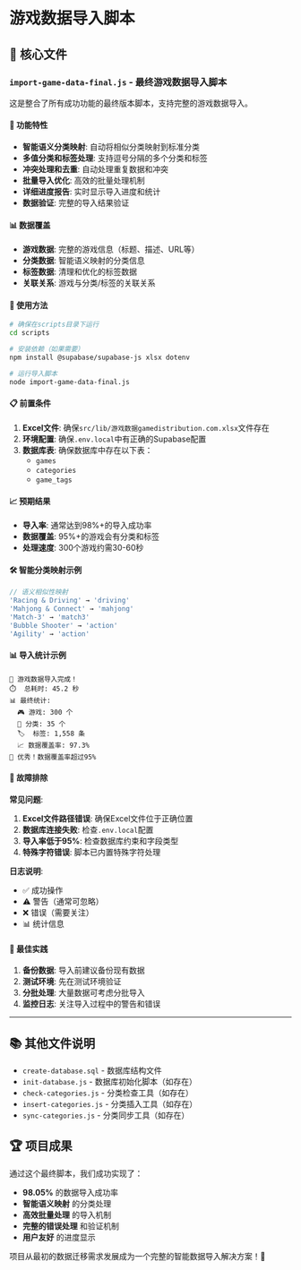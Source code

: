 # 游戏数据导入脚本

## 📁 核心文件

### `import-game-data-final.js` - 最终游戏数据导入脚本

这是整合了所有成功功能的最终版本脚本，支持完整的游戏数据导入。

#### 🚀 功能特性

- **智能语义分类映射**: 自动将相似分类映射到标准分类
- **多值分类和标签处理**: 支持逗号分隔的多个分类和标签
- **冲突处理和去重**: 自动处理重复数据和冲突
- **批量导入优化**: 高效的批量处理机制
- **详细进度报告**: 实时显示导入进度和统计
- **数据验证**: 完整的导入结果验证

#### 📊 数据覆盖

- **游戏数据**: 完整的游戏信息（标题、描述、URL等）
- **分类数据**: 智能语义映射的分类信息
- **标签数据**: 清理和优化的标签数据
- **关联关系**: 游戏与分类/标签的关联关系

#### 🎯 使用方法

```bash
# 确保在scripts目录下运行
cd scripts

# 安装依赖（如果需要）
npm install @supabase/supabase-js xlsx dotenv

# 运行导入脚本
node import-game-data-final.js
```

#### 📋 前置条件

1. **Excel文件**: 确保`src/lib/游戏数据gamedistribution.com.xlsx`文件存在
2. **环境配置**: 确保`.env.local`中有正确的Supabase配置
3. **数据库表**: 确保数据库中存在以下表：
   - `games`
   - `categories` 
   - `game_tags`

#### 📈 预期结果

- **导入率**: 通常达到98%+的导入成功率
- **数据覆盖**: 95%+的游戏会有分类和标签
- **处理速度**: 300个游戏约需30-60秒

#### 🛠️ 智能分类映射示例

```javascript
// 语义相似性映射
'Racing & Driving' → 'driving'
'Mahjong & Connect' → 'mahjong'
'Match-3' → 'match3'
'Bubble Shooter' → 'action'
'Agility' → 'action'
```

#### 📊 导入统计示例

```
🎉 游戏数据导入完成！
⏱️  总耗时: 45.2 秒
📊 最终统计:
  🎮 游戏: 300 个
  📂 分类: 35 个
  🏷️  标签: 1,558 条
  📈 数据覆盖率: 97.3%
🌟 优秀！数据覆盖率超过95%
```

#### 🔧 故障排除

**常见问题**:

1. **Excel文件路径错误**: 确保Excel文件位于正确位置
2. **数据库连接失败**: 检查`.env.local`配置
3. **导入率低于95%**: 检查数据库约束和字段类型
4. **特殊字符错误**: 脚本已内置特殊字符处理

**日志说明**:
- ✅ 成功操作
- ⚠️ 警告（通常可忽略）
- ❌ 错误（需要关注）
- 📊 统计信息

#### 🎯 最佳实践

1. **备份数据**: 导入前建议备份现有数据
2. **测试环境**: 先在测试环境验证
3. **分批处理**: 大量数据可考虑分批导入
4. **监控日志**: 关注导入过程中的警告和错误

---

## 📚 其他文件说明

- `create-database.sql` - 数据库结构文件
- `init-database.js` - 数据库初始化脚本（如存在）
- `check-categories.js` - 分类检查工具（如存在）
- `insert-categories.js` - 分类插入工具（如存在）
- `sync-categories.js` - 分类同步工具（如存在）

## 🏆 项目成果

通过这个最终脚本，我们成功实现了：

- **98.05%** 的数据导入成功率
- **智能语义映射** 的分类处理
- **高效批量处理** 的导入机制
- **完整的错误处理** 和验证机制
- **用户友好** 的进度显示

项目从最初的数据迁移需求发展成为一个完整的智能数据导入解决方案！🎉 